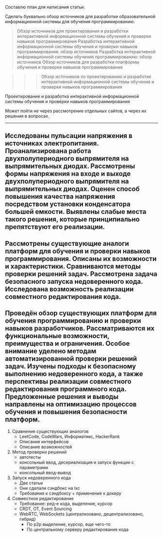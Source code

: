 Составлю план для написания статьи.

Сделать буквально обзор источников для разработки образовательной информационной системы для обучения программированию.

> Обзор источников для проектирования и разработки интерактивной информационной системы обучения и проверки навыков
> программирования
> Разработка интерактивной информационной системы обучения и проверки навыков программирования: обзор источников
> Разработка интерактивной информационной системы обучения программированию: обзор источников
> Обзор источников для разработки платформы обучения и проверки навыков программирования


> > > Обзор источников по проектированию и разработке интерактивной информационной системы обучения и проверки навыков
> > > программирования

Проектирование и разработка интерактивной информационной системы обучения и проверки навыков программирования

Может пойти не через рассмотрение отдельных сайтов,
а через их решения в вопросах.

--- 
Исследованы пульсации напряжения в источниках электропитания. Проанализирована работа двухполупериодного выпрямителя на
выпрямительных диодах.
Рассмотрены формы напряжения на входе и выходе двухполупериодного выпрямителя на выпрямительных диодах.
Оценен способ повышения качества напряжения посредством установки конденсатора большей емкости.
Выявлены слабые места такого решения, которые принципиально препятствуют его реализации.
---
Рассмотрены существующие аналоги платформ для обучения и проверки навыков программирования. Описаны их возможности и
характеристики.
Сравниваются методы проверки решений задач.
Рассмотрена задача безопасного запуска недоверенного кода.
Исследована возможность реализации совместного редактирования кода.
---
Проведён обзор существующих платформ для обучения программированию и проверки навыков разработчиков.
Рассматриваются их функциональные возможности, преимущества и ограничения.
Особое внимание уделено методам автоматизированной проверки решений задач.
Изучены подходы к безопасному выполнению недоверенного кода, а также перспективы реализации совместного редактирования
программного кода.
Предложенные решения и выводы направлены на оптимизацию процессов обучения и повышения безопасности платформ.
---

1. Сравнение существующих аналогов
    - LeetCode, CodeWars, Информатикс, HackerRank
    - Описание интерфейсов
    - Описание возможностей
2. Метод проверки решений
    - автотесты
    - консольный ввод, десериализация и запуск функции с параметрами
    - консольный ввод-вывод
3. Запуск недоверенного кода
    - Две статьи
    - Они сделали сэндбокс на lxc
    - Требования к сэндбоксу + применение к докеру
4. Совместное редактирование
    - Требование: ред-е кода, выделение, курсор
    - CRDT, OT, Event Sourcing
    - WebRTC, WebSockets (централизовано, децентрализовано, гибрид)
        - По p2p выделение, курсор, еще чего-то
        - По центральному серверу редактирование кода